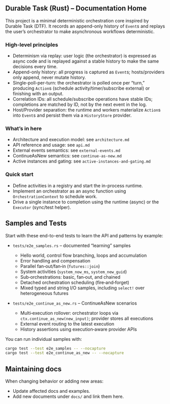 ## Durable Task (Rust) – Documentation Home

This project is a minimal deterministic orchestration core inspired by Durable Task (DTF). It records an append-only history of `Event`s and replays the user’s orchestrator to make asynchronous workflows deterministic.

### High-level principles

- Determinism via replay: user logic (the orchestrator) is expressed as async code and is replayed against a stable history to make the same decisions every time.
- Append-only history: all progress is captured as `Event`s; hosts/providers only append, never mutate history.
- Single-poll-per-turn: the orchestrator is polled once per “turn,” producing `Action`s (schedule activity/timer/subscribe external) or finishing with an output.
- Correlation IDs: all schedule/subscribe operations have stable IDs; completions are matched by ID, not by the next event in the log.
- Host/Provider separation: the runtime and workers materialize `Action`s into `Event`s and persist them via a `HistoryStore` provider.

### What’s in here

- Architecture and execution model: see `architecture.md`
- API reference and usage: see `api.md`
- External events semantics: see `external-events.md`
- ContinueAsNew semantics: see `continue-as-new.md`
- Active instances and gating: see `active-instances-and-gating.md`

### Quick start

- Define activities in a registry and start the in-process runtime.
- Implement an orchestrator as an async function using `OrchestrationContext` to schedule work.
- Drive a single instance to completion using the runtime (async) or the `Executor` (sync/test helper).


## Samples and Tests

Start with these end-to-end tests to learn the API and patterns by example:

- `tests/e2e_samples.rs` – documented “learning” samples
  - Hello world, control flow branching, loops and accumulation
  - Error handling and compensation
  - Parallel fan‑out/fan‑in (`futures::join`)
  - System activities (`system_now_ms`, `system_new_guid`)
  - Sub‑orchestrations: basic, fan‑out, and chained
  - Detached orchestration scheduling (fire‑and‑forget)
  - Mixed typed and string I/O samples, including `select!` over heterogeneous futures

- `tests/e2e_continue_as_new.rs` – ContinueAsNew scenarios
  - Multi‑execution rollover: orchestrator loops via `ctx.continue_as_new(new_input)`; provider stores all executions
  - External event routing to the latest execution
  - History assertions using execution‑aware provider APIs

You can run individual samples with:

```bash
cargo test --test e2e_samples -- --nocapture
cargo test --test e2e_continue_as_new -- --nocapture
```


## Maintaining docs

When changing behavior or adding new areas:
- Update affected docs and examples.
- Add new documents under `docs/` and link them here.



